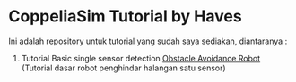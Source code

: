 # CoppeliaSim Tutorial by Haves

Ini adalah repository untuk tutorial yang sudah saya sediakan, diantaranya :
1. Tutorial Basic single sensor detection [Obstacle Avoidance Robot](obstacle_avoidance_robot/) (Tutorial dasar robot penghindar halangan satu sensor)
